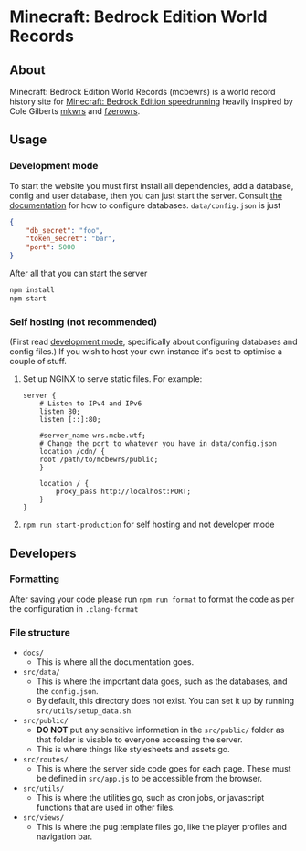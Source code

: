 # Minecraft: Bedrock Edition World Records

## About

Minecraft: Bedrock Edition World Records (mcbewrs) is a world record history site for [Minecraft: Bedrock Edition speedrunning](https://www.speedrun.com/mcbe) heavily inspired by Cole Gilberts [mkwrs](https://www.mkwrs.com/) and [fzerowrs](https://www.fzerowrs.com).

## Usage

### Development mode

To start the website you must first install all dependencies, add a database, config and user database, then you can just start the server.
Consult [the documentation](docs/db/) for how to configure databases.
`data/config.json` is just

```json
{
	"db_secret": "foo",
	"token_secret": "bar",
	"port": 5000
}
```

After all that you can start the server

```sh
npm install
npm start
```

### Self hosting (not recommended)

(First read [development mode](#development-mode), specifically about configuring databases and config files.)
If you wish to host your own instance it's best to optimise a couple of stuff.

1. Set up NGINX to serve static files. For example:

    ```nginx
    server {
        # Listen to IPv4 and IPv6
        listen 80;
        listen [::]:80;

        #server_name wrs.mcbe.wtf;
        # Change the port to whatever you have in data/config.json
        location /cdn/ {
        root /path/to/mcbewrs/public;
        }

        location / {
            proxy_pass http://localhost:PORT;
        }
    }
    ```

2. `npm run start-production` for self hosting and not developer mode

## Developers

### Formatting

After saving your code please run `npm run format` to format the code as per the configuration in `.clang-format`

### File structure

-   `docs/`
    -   This is where all the documentation goes.
-   `src/data/`
    -   This is where the important data goes, such as the databases, and the `config.json`.
    -   By default, this directory does not exist. You can set it up by running `src/utils/setup_data.sh`.
-   `src/public/`
    -   **DO NOT** put any sensitive information in the `src/public/` folder as that folder is visable to everyone accessing the server.
    -   This is where things like stylesheets and assets go.
-   `src/routes/`
    -   This is where the server side code goes for each page. These must be defined in `src/app.js` to be accessible from the browser.
-   `src/utils/`
    -   This is where the utilities go, such as cron jobs, or javascript functions that are used in other files.
-   `src/views/`
    -   This is where the pug template files go, like the player profiles and navigation bar.
